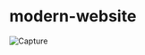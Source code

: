 # modern-website

![Capture](https://user-images.githubusercontent.com/68140538/111895159-cbfaa400-8a36-11eb-8313-8029a053edf0.PNG)

